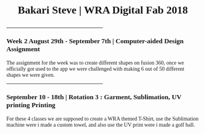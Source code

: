 


<html>

<head>
<title> Template</title>

<style>
h1 {font-family:verdana; font-size:200%;text-align:center;}
h2 {font-family:verdana; font-size:150%;text-align:center;}
h3 {font-family:verdana; font-size:125%;}
p {font-family:verdana;font-size:100%;}
li {font-family:verdana;font-size:100%}
a {font-family:verdana;font-size:}100%;}
</style>

<body>
<h1> Bakari Steve | WRA Digital Fab 2018</h1>
<h2>
<p>
<hr style="width:50%">
</p>
<H3> Week 2 August 29th - September 7th | Computer-aided Design Assignment</h3>
<p> The assignment for the week was to create different shapes on fusion 360, once we officially got used to the app we were challenged with making 6 out of 50 different shapes we were given.
<hr style="width:50%">
</p>
<H3> September 10 - 18th | Rotation 3 : Garment, Sublimation, UV printing Printing</h3>
<p>
For these 4 classes we are supposed to create a WRA themed T-Shirt, use the Sublimation machine were i made a custom towel, and also use the UV print were i made a golf ball.
